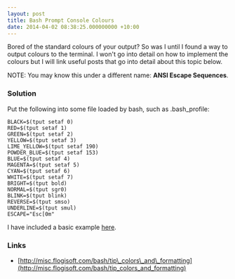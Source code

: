 ```yaml
---
layout: post
title: Bash Prompt Console Colours
date: 2014-04-02 08:38:25.000000000 +10:00
---
```

Bored of the standard colours of your output? So was I until I found a way to output colours to the terminal. I won't go into detail on how to implement the colours but I will link useful posts that go into detail about this topic below.

NOTE: You may know this under a different name: **ANSI Escape Sequences**.

### Solution

Put the following into some file loaded by bash, such as .bash_profile:

```
BLACK=$(tput setaf 0)
RED=$(tput setaf 1)
GREEN=$(tput setaf 2)
YELLOW=$(tput setaf 3)
LIME_YELLOW=$(tput setaf 190)
POWDER_BLUE=$(tput setaf 153)
BLUE=$(tput setaf 4)
MAGENTA=$(tput setaf 5)
CYAN=$(tput setaf 6)
WHITE=$(tput setaf 7)
BRIGHT=$(tput bold)
NORMAL=$(tput sgr0)
BLINK=$(tput blink)
REVERSE=$(tput smso)
UNDERLINE=$(tput smul)
ESCAPE="Esc[0m"
```

I have included a basic example [here](http://blog.shaydesdsgn.com/handy-git-tips/).

### Links

- [http://misc.flogisoft.com/bash/tip\_colors\_and\_formatting](http://misc.flogisoft.com/bash/tip_colors_and_formatting)
